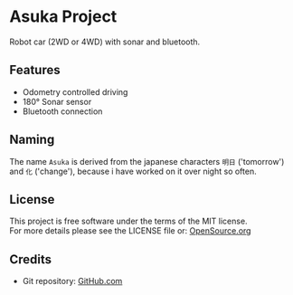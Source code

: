 # Asuka Project
Robot car (2WD or 4WD) with sonar and bluetooth.

## Features
 - Odometry controlled driving
 - 180° Sonar sensor
 - Bluetooth connection

## Naming
The name `Asuka` is derived from the japanese characters `明日` ('tomorrow') and `化` ('change'),
because i have worked on it over night so often.

## License
This project is free software under the terms of the MIT license.  
For more details please see the LICENSE file or: [OpenSource.org](https://opensource.org/licenses/MIT)

## Credits
 * Git repository: [GitHub.com](https://github.com/HTWK-18INB-1/asuka.git)
